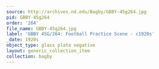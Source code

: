 ```yaml
---
source: http://archives.nd.edu/Bagby/GBBY-45g264.jpg
pid: GBBY-45g264
order: '264'
file_name: GBBY-45g264.jpg
label: 'GBBY 45G/264: Football Practice Scene - c1920s'
_date: 1920s
object_type: glass plate negative
layout: generic_collection_item
collection: bagby
---
```


